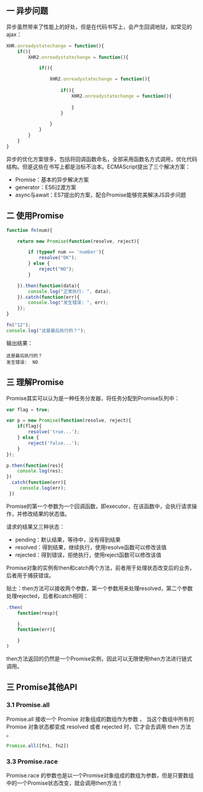 ## 一 异步问题

异步虽然带来了性能上的好处，但是在代码书写上，会产生回调地狱，如常见的ajax：
```js
XHR.onreadystatechange = function(){
    if(){
        XHR2.onreadystatechange = function(){

            if(){

                XHR2.onreadystatechange = function(){
                    
                    if(){
                        XHR2.onreadystatechange = function(){
                            
                        }
                    }

                }
            }
        }
    }
}
```

异步的优化方案很多，包括将回调函数命名，全部采用函数名方式调用，优化代码结构。但是这些在书写上都是治标不治本。ECMAScript提出了三个解决方案：
- Promise：基本的异步解决方案
- generator：ES6过渡方案
- async与await：ES7提出的方案，配合Promise能够完美解决JS异步问题

## 二 使用Promise

```js
function fn(num){

    return new Promise(function(resolve, reject){

        if (typeof num == 'number'){
            resolve("OK");
        } else {
            reject("NO");
        }

    }).then(function(data){
        console.log("正常执行: ", data);
    }).catch(function(err){
        console.log("发生错误: ", err);
    });
}

fn("12");
console.log("这是最后执行的？");
```

输出结果：
```
这是最后执行的？
发生错误:  NO
```

## 三 理解Promise

Promise其实可以认为是一种任务分发器，将任务分配到Promise队列中：
```js
var flag = true;

var p = new Promise(function(resolve, reject){
    if(flag){
        resolve('true...');
    } else {
        reject('false...');
    }
});

p.then(function(res){
    console.log(res);
})
 .catch(function(err){
     console.log(err);
 })
```

Promise的第一个参数为一个回调函数，即executor，在该函数中，会执行请求操作，并修改结果的状态值。  

请求的结果又三种状态：
- pending：默认结果，等待中，没有得到结果
- resolved：得到结果，继续执行，使用resolve函数可以修改该值
- rejected：得到错误，拒绝执行，使用reject函数可以修改该值

Promise对象的实例有then和catch两个方法，前者用于处理状态改变后的业务，后者用于捕获错误。  

贴士：then方法可以接收两个参数，第一个参数用来处理resolved，第二个参数处理rejected，后者和catch相同：
```js
.then(
    function(resp){

    },
    function(err){

    }
)
```

then方法返回的仍然是一个Promise实例，因此可以无限使用then方法进行链式调用。  

## 三 Promise其他API

### 3.1 Promise.all

Promise.all 接收一个 Promise 对象组成的数组作为参数 ， 当这个数组中所有的 Promise 对象状态都变成 resolved 或者 rejected 时，它才会去调用 then 方法 。  

```js
Promise.all([fn1, fn2])
```

### 3.3 Promise.race

Promise.race 的参数也是以一个Promise对象组成的数组为参数，但是只要数组中的一个Promise状态改变，就会调用then方法！
